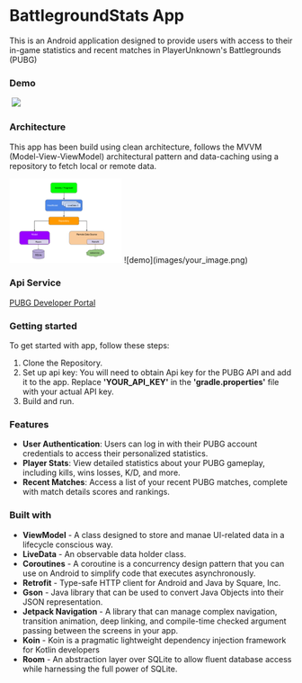 # BattlegroundStats App

This is an Android application designed to provide users with access to their in-game statistics and recent matches in PlayerUnknown's Battlegrounds (PUBG)

### Demo

<p>
    <img src="images/demo_1.mp4" hspace="4" width="197">
</p>

### Architecture

This app has been build using clean architecture, follows the MVVM (Model-View-ViewModel) architectural pattern and data-caching using a repository to fetch local or remote data.

<img src="images/mvvm_diagram_1.png" width="200">
![demo](images/your_image.png)

### Api Service

[PUBG Developer Portal](https://developer.pubg.com/)

### Getting started

To get started with app, follow these steps:

1. Clone the Repository.
2. Set up api key: You will need to obtain Api key for the PUBG API and add it to the app. Replace **'YOUR_API_KEY'** in the **'gradle.properties'** file with your actual API key.
3. Build and run.

### Features

* **User Authentication**: Users can log in with their PUBG account credentials to access their personalized statistics.
* **Player Stats**: View detailed statistics about your PUBG gameplay, including kills, wins losses, K/D, and more.
* **Recent Matches**: Access a list of your recent PUBG matches, complete with match details scores and rankings.

### Built with

* **ViewModel** - A class designed to store and manae UI-related data in a lifecycle conscious way.
* **LiveData** - An observable data holder class.
* **Coroutines** - A coroutine is a concurrency design pattern that you can use on Android to simplify code that executes asynchronously.
* **Retrofit** - Type-safe HTTP client for Android and Java by Square, Inc.
* **Gson** - Java library that can be used to convert Java Objects into their JSON representation.
* **Jetpack Navigation** - A library that can manage complex navigation, transition animation, deep linking, and compile-time checked argument passing between the screens in your app.
* **Koin** - Koin is a pragmatic lightweight dependency injection framework for Kotlin developers
* **Room** - An abstraction layer over SQLite to allow fluent database access while harnessing the full power of SQLite.
